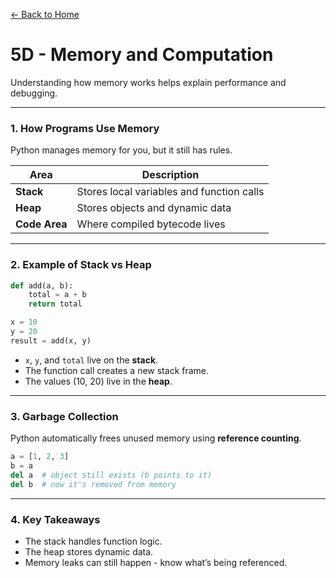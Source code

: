 [← Back to Home](../README.md)

# 5D - Memory and Computation

Understanding how memory works helps explain performance and debugging.

---

### 1. How Programs Use Memory

Python manages memory for you, but it still has rules.

| Area | Description |
|------|--------------|
| **Stack** | Stores local variables and function calls |
| **Heap** | Stores objects and dynamic data |
| **Code Area** | Where compiled bytecode lives |

---

### 2. Example of Stack vs Heap

```python
def add(a, b):
    total = a + b
    return total

x = 10
y = 20
result = add(x, y)
```

- `x`, `y`, and `total` live on the **stack**.  
- The function call creates a new stack frame.  
- The values (10, 20) live in the **heap**.

---

### 3. Garbage Collection

Python automatically frees unused memory using **reference counting**.

```python
a = [1, 2, 3]
b = a
del a  # object still exists (b points to it)
del b  # now it's removed from memory
```

---

### 4. Key Takeaways
- The stack handles function logic.  
- The heap stores dynamic data.  
- Memory leaks can still happen - know what’s being referenced.
